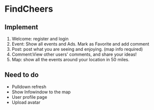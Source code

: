 # FindCheers

## Implement
1. Welcome: register and login
2. Event: Show all events and Ads. Mark as Favorite and add comment
3. Post: post what you are seeing and enjoying. (map info required)
4. Comment:View other users' comments, and share your ideas!
5. Map: show all the events around your location in 50 miles. 

## Need to do
- Pulldown refresh
- Show Infowindow to the map
- User profile page
- Upload avatar
